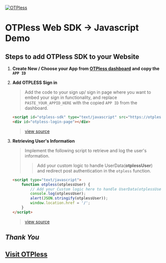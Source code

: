 [![OTPless](https://d1j61bbz9a40n6.cloudfront.net/website/home/v4/logo/white_logo.svg)](https://otpless.com/platforms/home)

# OTPless Web SDK -> Javascript Demo

## Steps to add OTPless SDK to your Website

1. **Create New / Choose your App from [OTPless dashboard](https://otpless.com/dashboard/customer/dev-settings) and copy the `APP ID`**
2. **Add OTPLESS Sign in**

    > Add the code to your sign up/ sign in page where you want to embed your sign in functionality, and replace `PASTE_YOUR_APPID_HERE` with the copied `APP ID` from the dashboard.

    ```html
    <script id="otpless-sdk" type="text/javascript" src="https://otpless.com/v2/auth.js" data-appid="PASTE_YOUR_APPID_HERE"></script>
    <div id="otpless-login-page"></div>
    ```

    > [view source](./auth.html#L12)

3. **Retrieving User's Information**

    > Implement the following script to retrieve and log the user's information.
    >> Add your custom logic to handle UserData(**otplessUser**) and redirect post authentication in the `otpless` function.

    ```html
    <script type="text/javascript">
        function otpless(otplessUser) {
            // Add your Custom logic here to handle UserData(otplessUser) and redirect post authentication.
            console.log(otplessUser);
            alert(JSON.stringify(otplessUser));
            window.location.href = '/';
        }
    </script>
    ```

    > [view source](./auth.html#L15)

## *Thank You*

## [Visit OTPless](https://otpless.com/platforms/javascript)
